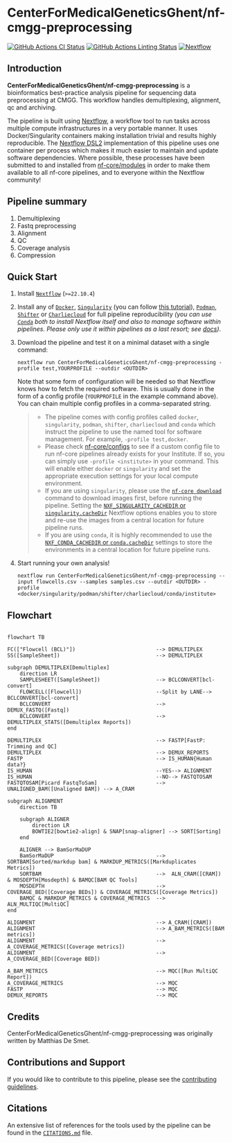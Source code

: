# CenterForMedicalGeneticsGhent/nf-cmgg-preprocessing

[![GitHub Actions CI Status](https://github.com/CenterForMedicalGeneticsGhent/nf-cmgg-preprocessing/workflows/nf-core%20CI/badge.svg)](https://github.com/CenterForMedicalGeneticsGhent/nf-cmgg-preprocessing/actions?query=workflow%3A%22nf-core+CI%22)
[![GitHub Actions Linting Status](https://github.com/CenterForMedicalGeneticsGhent/nf-cmgg-preprocessing/workflows/nf-core%20linting/badge.svg)](https://github.com/CenterForMedicalGeneticsGhent/nf-cmgg-preprocessing/actions?query=workflow%3A%22nf-core+linting%22)
[![Nextflow](https://img.shields.io/badge/nextflow%20DSL2-%E2%89%A522.10.4-23aa62.svg?labelColor=000000)](https://www.nextflow.io/)

## Introduction

**CenterForMedicalGeneticsGhent/nf-cmgg-preprocessing** is a bioinformatics best-practice analysis pipeline for sequencing data preprocessing at CMGG.
This workflow handles demultiplexing, alignment, qc and archiving.

The pipeline is built using [Nextflow](https://www.nextflow.io), a workflow tool to run tasks across multiple compute infrastructures in a very portable manner. It uses Docker/Singularity containers making installation trivial and results highly reproducible. The [Nextflow DSL2](https://www.nextflow.io/docs/latest/dsl2.html) implementation of this pipeline uses one container per process which makes it much easier to maintain and update software dependencies. Where possible, these processes have been submitted to and installed from [nf-core/modules](https://github.com/nf-core/modules) in order to make them available to all nf-core pipelines, and to everyone within the Nextflow community!

## Pipeline summary

1. Demultiplexing
2. Fastq preprocessing
3. Alignment
4. QC
5. Coverage analysis
6. Compression

## Quick Start

1. Install [`Nextflow`](https://www.nextflow.io/docs/latest/getstarted.html#installation) (`>=22.10.4`)

2. Install any of [`Docker`](https://docs.docker.com/engine/installation/), [`Singularity`](https://www.sylabs.io/guides/3.0/user-guide/) (you can follow [this tutorial](https://singularity-tutorial.github.io/01-installation/)), [`Podman`](https://podman.io/), [`Shifter`](https://nersc.gitlab.io/development/shifter/how-to-use/) or [`Charliecloud`](https://hpc.github.io/charliecloud/) for full pipeline reproducibility _(you can use [`Conda`](https://conda.io/miniconda.html) both to install Nextflow itself and also to manage software within pipelines. Please only use it within pipelines as a last resort; see [docs](https://nf-co.re/usage/configuration#basic-configuration-profiles))_.

3. Download the pipeline and test it on a minimal dataset with a single command:

   ```console
   nextflow run CenterForMedicalGeneticsGhent/nf-cmgg-preprocessing -profile test,YOURPROFILE --outdir <OUTDIR>
   ```

   Note that some form of configuration will be needed so that Nextflow knows how to fetch the required software. This is usually done in the form of a config profile (`YOURPROFILE` in the example command above). You can chain multiple config profiles in a comma-separated string.

   > - The pipeline comes with config profiles called `docker`, `singularity`, `podman`, `shifter`, `charliecloud` and `conda` which instruct the pipeline to use the named tool for software management. For example, `-profile test,docker`.
   > - Please check [nf-core/configs](https://github.com/nf-core/configs#documentation) to see if a custom config file to run nf-core pipelines already exists for your Institute. If so, you can simply use `-profile <institute>` in your command. This will enable either `docker` or `singularity` and set the appropriate execution settings for your local compute environment.
   > - If you are using `singularity`, please use the [`nf-core download`](https://nf-co.re/tools/#downloading-pipelines-for-offline-use) command to download images first, before running the pipeline. Setting the [`NXF_SINGULARITY_CACHEDIR` or `singularity.cacheDir`](https://www.nextflow.io/docs/latest/singularity.html?#singularity-docker-hub) Nextflow options enables you to store and re-use the images from a central location for future pipeline runs.
   > - If you are using `conda`, it is highly recommended to use the [`NXF_CONDA_CACHEDIR` or `conda.cacheDir`](https://www.nextflow.io/docs/latest/conda.html) settings to store the environments in a central location for future pipeline runs.

4. Start running your own analysis!

   ```console
   nextflow run CenterForMedicalGeneticsGhent/nf-cmgg-preprocessing --input flowcells.csv --samples samples.csv --outdir <OUTDIR> -profile <docker/singularity/podman/shifter/charliecloud/conda/institute>
   ```

## Flowchart

```mermaid

flowchart TB

FC(["Flowcell (BCL)"])                          --> DEMULTIPLEX
SS([SampleSheet])                               --> DEMULTIPLEX

subgraph DEMULTIPLEX[Demultiplex]
    direction LR
    SAMPLESHEET([SampleSheet])                  --> BCLCONVERT[bcl-convert]
    FLOWCELL([Flowcell])                        --Split by LANE--> BCLCONVERT[bcl-convert]
    BCLCONVERT                                  --> DEMUX_FASTQ([Fastq])
    BCLCONVERT                                  --> DEMULTIPLEX_STATS([Demultiplex Reports])
end

DEMULTIPLEX                                     --> FASTP[FastP: Trimming and QC]
DEMULTIPLEX                                     --> DEMUX_REPORTS
FASTP                                           --> IS_HUMAN{Human data?}
IS_HUMAN                                        --YES--> ALIGNMENT
IS_HUMAN                                        --NO--> FASTQTOSAM
FASTQTOSAM[Picard FastqToSam]                   --> UNALIGNED_BAM([Unaligned BAM]) --> A_CRAM

subgraph ALIGNMENT
    direction TB

    subgraph ALIGNER
        direction LR
        BOWTIE2[bowtie2-align] & SNAP[snap-aligner] --> SORT[Sorting]
    end

    ALIGNER --> BamSorMaDUP
    BamSorMaDUP                                 --> SORTBAM[Sorted/markdup bam] & MARKDUP_METRICS([Markduplicates Metrics])
    SORTBAM                                     -->  ALN_CRAM([CRAM]) & MOSDEPTH[Mosdepth] & BAMQC[BAM QC Tools]
    MOSDEPTH                                    -->  COVERAGE_BED([Coverage BEDs]) & COVERAGE_METRICS([Coverage Metrics])
    BAMQC & MARKDUP_METRICS & COVERAGE_METRICS  -->  ALN_MULTIQC[MultiQC]
end

ALIGNMENT                                       --> A_CRAM([CRAM])
ALIGNMENT                                       --> A_BAM_METRICS([BAM metrics])
ALIGNMENT                                       --> A_COVERAGE_METRICS([Coverage metrics])
ALIGNMENT                                       --> A_COVERAGE_BED([Coverage BED])

A_BAM_METRICS                                   --> MQC([Run MultiQC Report])
A_COVERAGE_METRICS                              --> MQC
FASTP                                           --> MQC
DEMUX_REPORTS                                   --> MQC

```

## Credits

CenterForMedicalGeneticsGhent/nf-cmgg-preprocessing was originally written by Matthias De Smet.

## Contributions and Support

If you would like to contribute to this pipeline, please see the [contributing guidelines](.github/CONTRIBUTING.md).

## Citations

An extensive list of references for the tools used by the pipeline can be found in the [`CITATIONS.md`](CITATIONS.md) file.
